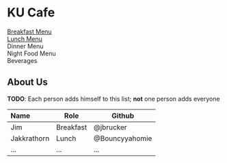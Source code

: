 # KU Cafe


[Breakfast Menu](Menu#breakfast-menu)    
[Lunch Menu ](Menu.md/#Lunch-Menu)  
Dinner Menu  
Night Food Menu  
Beverages  

## About Us

**TODO**: Each person adds himself to this list; **not** one person adds everyone

| Name      | Role      | Github   |
|:----------|-----------|----------|
| Jim       | Breakfast | @jbrucker |
| Jakkrathorn | Lunch | @Bouncyyahomie |
| ...       | ...       | ...      |
